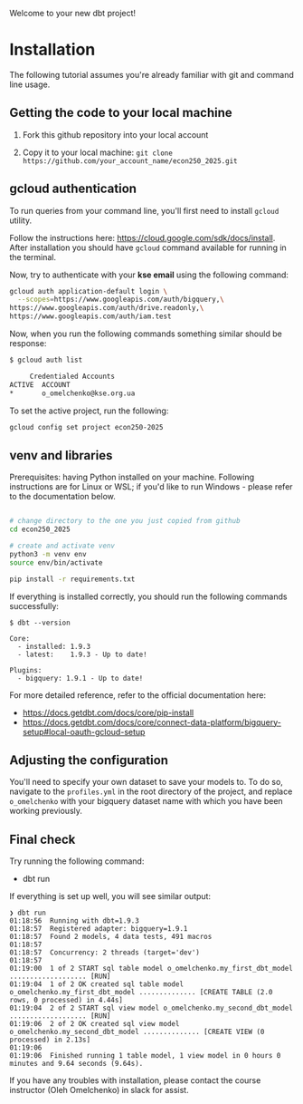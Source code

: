Welcome to your new dbt project!

# Installation

The following tutorial assumes you're already familiar with git and command line usage.

## Getting the code to your local machine
1. Fork this github repository into your local account

2. Copy it to your local machine: `git clone https://github.com/your_account_name/econ250_2025.git`



## gcloud authentication

To run queries from your command line, you'll first need to install `gcloud` utility.

Follow the instructions here: https://cloud.google.com/sdk/docs/install. After installation you should have `gcloud` command available for running in the terminal.

Now, try to authenticate with your **kse email** using the following command: 

```bash
gcloud auth application-default login \
  --scopes=https://www.googleapis.com/auth/bigquery,\
https://www.googleapis.com/auth/drive.readonly,\
https://www.googleapis.com/auth/iam.test
```

Now, when you run the following commands something similar should be response: 

```bash
$ gcloud auth list

     Credentialed Accounts
ACTIVE  ACCOUNT
*       o_omelchenko@kse.org.ua

```
To set the active project, run the following: 

```bash
gcloud config set project econ250-2025
```


## venv and libraries
Prerequisites: having Python installed on your machine. 
Following instructions are for Linux or WSL; if you'd like to run Windows - please refer to the documentation below.

```bash

# change directory to the one you just copied from github
cd econ250_2025 

# create and activate venv
python3 -m venv env 
source env/bin/activate

pip install -r requirements.txt

```

If everything is installed correctly, you should run the following commands successfully: 


```
$ dbt --version

Core:
  - installed: 1.9.3
  - latest:    1.9.3 - Up to date!

Plugins:
  - bigquery: 1.9.1 - Up to date!
```


For more detailed reference, refer to the official documentation here: 
- https://docs.getdbt.com/docs/core/pip-install
- https://docs.getdbt.com/docs/core/connect-data-platform/bigquery-setup#local-oauth-gcloud-setup

## Adjusting the configuration

You'll need to specify your own dataset to save your models to. To do so, navigate to the `profiles.yml` in the root directory of the project, and replace `o_omelchenko` with your bigquery dataset name with which you have been working previously.




## Final check

Try running the following command:
- dbt run

If everything is set up well, you will see similar output: 

```log
❯ dbt run
01:18:56  Running with dbt=1.9.3
01:18:57  Registered adapter: bigquery=1.9.1
01:18:57  Found 2 models, 4 data tests, 491 macros
01:18:57  
01:18:57  Concurrency: 2 threads (target='dev')
01:18:57  
01:19:00  1 of 2 START sql table model o_omelchenko.my_first_dbt_model ................... [RUN]
01:19:04  1 of 2 OK created sql table model o_omelchenko.my_first_dbt_model .............. [CREATE TABLE (2.0 rows, 0 processed) in 4.44s]
01:19:04  2 of 2 START sql view model o_omelchenko.my_second_dbt_model ................... [RUN]
01:19:06  2 of 2 OK created sql view model o_omelchenko.my_second_dbt_model .............. [CREATE VIEW (0 processed) in 2.13s]
01:19:06  
01:19:06  Finished running 1 table model, 1 view model in 0 hours 0 minutes and 9.64 seconds (9.64s).
```

If you have any troubles with installation, please contact the course instructor (Oleh Omelchenko) in slack for assist.

